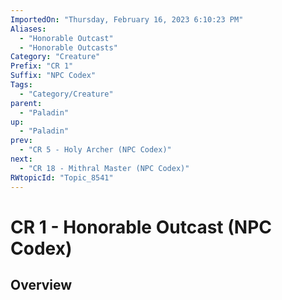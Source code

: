 ```yaml
---
ImportedOn: "Thursday, February 16, 2023 6:10:23 PM"
Aliases:
  - "Honorable Outcast"
  - "Honorable Outcasts"
Category: "Creature"
Prefix: "CR 1"
Suffix: "NPC Codex"
Tags:
  - "Category/Creature"
parent:
  - "Paladin"
up:
  - "Paladin"
prev:
  - "CR 5 - Holy Archer (NPC Codex)"
next:
  - "CR 18 - Mithral Master (NPC Codex)"
RWtopicId: "Topic_8541"
---
```

# CR 1 - Honorable Outcast (NPC Codex)
## Overview
